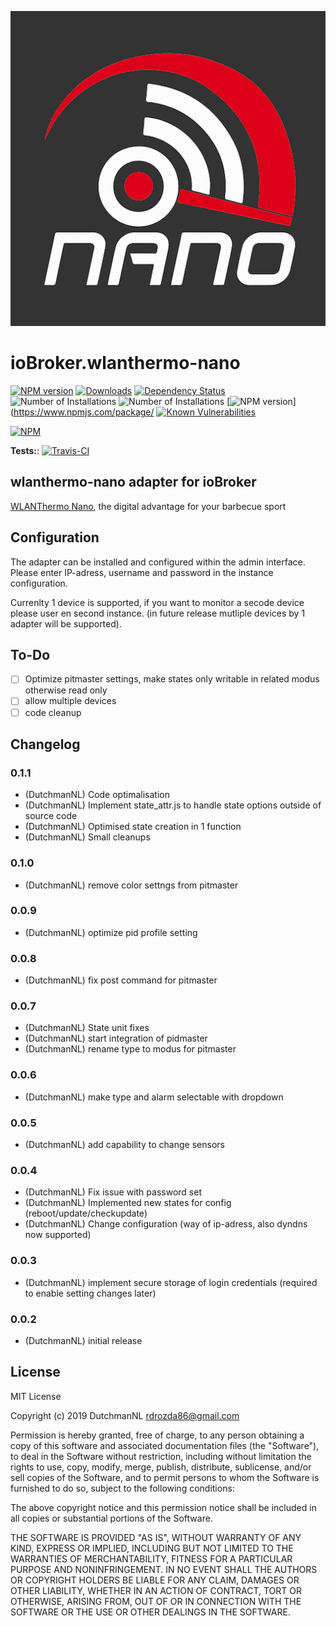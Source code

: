 ![Logo](admin/wlanthermo-nano.png)
# ioBroker.wlanthermo-nano

[![NPM version](http://img.shields.io/npm/v/iobroker.wlanthermo-nano.svg)](https://www.npmjs.com/package/iobroker.wlanthermo-nano)
[![Downloads](https://img.shields.io/npm/dm/iobroker.wlanthermo-nano.svg)](https://www.npmjs.com/package/iobroker.wlanthermo-nano)
[![Dependency Status](https://img.shields.io/david/iobroker-community-adapters/iobroker.wlanthermo-nano.svg)](https://david-dm.org/iobroker-community-adapters/iobroker.wlanthermo-nano)
![Number of Installations](http://iobroker.live/badges/wlanthermo-nano-installed.svg) ![Number of Installations](http://iobroker.live/badges/wlanthermo-nano-stable.svg) [![NPM version](http://img.shields.io/npm/v/iobroker.sourceanalytix.svg)](https://www.npmjs.com/package/
[![Known Vulnerabilities](https://snyk.io/test/github/iobroker-community-adapters/ioBroker.wlanthermo-nano/badge.svg)](https://snyk.io/test/github/iobroker-community-adapters/ioBroker.wlanthermo-nano)

[![NPM](https://nodei.co/npm/iobroker.wlanthermo-nano.png?downloads=true)](https://nodei.co/npm/iobroker.wlanthermo-nano/)

**Tests:**: [![Travis-CI](http://img.shields.io/travis/iobroker-community-adapters/ioBroker.wlanthermo-nano/master.svg)](https://travis-ci.org/iobroker-community-adapters/ioBroker.wlanthermo-nano)

## wlanthermo-nano adapter for ioBroker

[WLANThermo Nano](https://github.com/WLANThermo-nano/WLANThermo_nano_Software/wiki "WLANThermo Nano"), the digital advantage for your barbecue sport

## Configuration

The adapter can be installed and configured within the admin interface.
Please enter IP-adress, username and password in the instance configuration.

Currenlty 1 device is supported, if you want to monitor a secode device please user en second instance.
(in future release mutliple devices by 1 adapter will be supported).

## To-Do

* [ ] Optimize pitmaster settings, make states only writable in related modus otherwise read only
* [ ] allow multiple devices
* [ ] code cleanup

## Changelog

### 0.1.1
* (DutchmanNL) Code optimalisation
* (DutchmanNL) Implement state_attr.js to handle state options outside of source code
* (DutchmanNL) Optimised state creation in 1 function
* (DutchmanNL) Small cleanups

### 0.1.0
* (DutchmanNL) remove color settngs from pitmaster

### 0.0.9
* (DutchmanNL) optimize pid profile setting

### 0.0.8
* (DutchmanNL) fix post command for pitmaster

### 0.0.7
* (DutchmanNL) State unit fixes
* (DutchmanNL) start integration of pidmaster
* (DutchmanNL) rename  type  to modus for pitmaster

### 0.0.6
* (DutchmanNL) make type and alarm selectable with dropdown

### 0.0.5
* (DutchmanNL) add  capability to change sensors

### 0.0.4
* (DutchmanNL) Fix issue with password set
* (DutchmanNL) Implemented new states for config (reboot/update/checkupdate)
* (DutchmanNL) Change  configuration (way of ip-adress, also dyndns now supported)

### 0.0.3
* (DutchmanNL) implement secure storage of login credentials (required to enable setting changes later)

### 0.0.2
* (DutchmanNL) initial release

## License
MIT License

Copyright (c) 2019 DutchmanNL <rdrozda86@gmail.com>

Permission is hereby granted, free of charge, to any person obtaining a copy
of this software and associated documentation files (the "Software"), to deal
in the Software without restriction, including without limitation the rights
to use, copy, modify, merge, publish, distribute, sublicense, and/or sell
copies of the Software, and to permit persons to whom the Software is
furnished to do so, subject to the following conditions:

The above copyright notice and this permission notice shall be included in all
copies or substantial portions of the Software.

THE SOFTWARE IS PROVIDED "AS IS", WITHOUT WARRANTY OF ANY KIND, EXPRESS OR
IMPLIED, INCLUDING BUT NOT LIMITED TO THE WARRANTIES OF MERCHANTABILITY,
FITNESS FOR A PARTICULAR PURPOSE AND NONINFRINGEMENT. IN NO EVENT SHALL THE
AUTHORS OR COPYRIGHT HOLDERS BE LIABLE FOR ANY CLAIM, DAMAGES OR OTHER
LIABILITY, WHETHER IN AN ACTION OF CONTRACT, TORT OR OTHERWISE, ARISING FROM,
OUT OF OR IN CONNECTION WITH THE SOFTWARE OR THE USE OR OTHER DEALINGS IN THE
SOFTWARE.